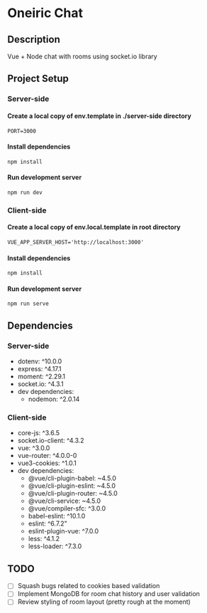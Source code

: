 # Oneiric Chat

## Description
Vue + Node chat with rooms using socket.io library

## Project Setup

### Server-side
#### Create a local copy of env.template in ./server-side directory
```
PORT=3000
```

#### Install dependencies
```
npm install
```

#### Run development server
```
npm run dev
```

### Client-side

#### Create a local copy of env.local.template in root directory
```
VUE_APP_SERVER_HOST='http://localhost:3000'
```

#### Install dependencies
```
npm install
```

#### Run development server
```
npm run serve
```

## Dependencies
### Server-side
- dotenv: ^10.0.0
- express: ^4.17.1
- moment: ^2.29.1
- socket.io: ^4.3.1
- dev dependencies:
    * nodemon: ^2.0.14

### Client-side
- core-js: ^3.6.5
- socket.io-client: ^4.3.2
- vue: ^3.0.0
- vue-router: ^4.0.0-0
- vue3-cookies: ^1.0.1
- dev dependencies:
    * @vue/cli-plugin-babel: ~4.5.0
    * @vue/cli-plugin-eslint: ~4.5.0
    * @vue/cli-plugin-router: ~4.5.0
    * @vue/cli-service: ~4.5.0
    * @vue/compiler-sfc: ^3.0.0
    * babel-eslint: ^10.1.0
    * eslint: ^6.7.2"
    * eslint-plugin-vue: ^7.0.0
    * less: ^4.1.2
    * less-loader: ^7.3.0

## TODO
- [ ] Squash bugs related to cookies based validation
- [ ] Implement MongoDB for room chat history and user validation
- [ ] Review styling of room layout (pretty rough at the moment)
